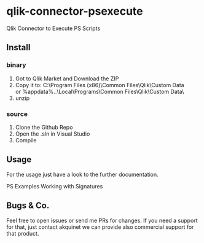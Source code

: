 
# qlik-connector-psexecute
Qlik Connector to Execute PS Scripts

## Install

### binary

1. Got to Qlik Market and Download the ZIP
2. Copy it to:
C:\Program Files (x86)\Common Files\Qlik\Custom Data\
or
%appdata%\..\Local\Programs\Common Files\Qlik\Custom Data\
3. unzip

### source

1. Clone the Github Repo
2. Open the .sln in Visual Studio
3. Compile

## Usage
For the usage just have a look to the further documentation.

PS Examples
Working with Signatures

## Bugs & Co.

Feel free to open issues or send me PRs for changes.
If you need a support for that, just contact akquinet we can
provide also commercial support for that product.
